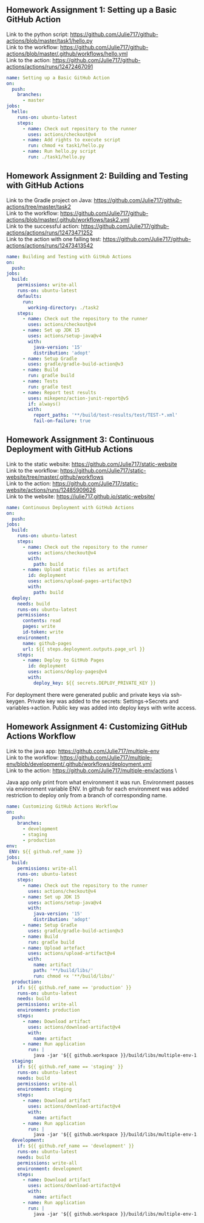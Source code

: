 ## Homework Assignment 1: Setting up a Basic GitHub Action

Link to the python script: https://github.com/Julie717/github-actions/blob/master/task1/hello.py \
Link to the workflow: https://github.com/Julie717/github-actions/blob/master/.github/workflows/hello.yml \
Link to the action: https://github.com/Julie717/github-actions/actions/runs/12472467091

```yaml
name: Setting up a Basic GitHub Action
on:
  push:
    branches:
      - master
jobs:
  hello:
    runs-on: ubuntu-latest
    steps:
      - name: Check out repository to the runner
        uses: actions/checkout@v4
      - name: Add rights to execute script
        run: chmod +x task1/hello.py
      - name: Run hello.py script
        run: ./task1/hello.py
```

## Homework Assignment 2: Building and Testing with GitHub Actions

Link to the Gradle project on Java: https://github.com/Julie717/github-actions/tree/master/task2 \
Link to the workflow: https://github.com/Julie717/github-actions/blob/master/.github/workflows/task2.yml \
Link to the successful action: https://github.com/Julie717/github-actions/actions/runs/12473471252 \
Link to the action with one falling test: https://github.com/Julie717/github-actions/actions/runs/12473413542

```yaml
name: Building and Testing with GitHub Actions
on:
  push:
jobs:
  build:
    permissions: write-all
    runs-on: ubuntu-latest
    defaults:
      run:
        working-directory: ./task2
    steps:
      - name: Check out the repository to the runner
        uses: actions/checkout@v4
      - name: Set up JDK 15
        uses: actions/setup-java@v4
        with:
          java-version: '15'
          distribution: 'adopt'
      - name: Setup Gradle
        uses: gradle/gradle-build-action@v3
      - name: Build
        run: gradle build
      - name: Tests
        run: gradle test
      - name: Report test results
        uses: mikepenz/action-junit-report@v5
        if: always()
        with:
          report_paths: '**/build/test-results/test/TEST-*.xml'
          fail-on-failure: true
```
## Homework Assignment 3: Continuous Deployment with GitHub Actions


Link to the static website: https://github.com/Julie717/static-website \
Link to the workflow: https://github.com/Julie717/static-website/tree/master/.github/workflows \
Link to the action: https://github.com/Julie717/static-website/actions/runs/12485909626 \
Link to the website: https://julie717.github.io/static-website/

```yaml
name: Continuous Deployment with GitHub Actions
on:
  push:
jobs:
  build:
    runs-on: ubuntu-latest
    steps:
      - name: Check out the repository to the runner
        uses: actions/checkout@v4
        with:
          path: build
      - name: Upload static files as artifact
        id: deployment
        uses: actions/upload-pages-artifact@v3
        with:
          path: build
  deploy:
    needs: build
    runs-on: ubuntu-latest
    permissions:
      contents: read
      pages: write
      id-token: write
    environment:
      name: github-pages
      url: ${{ steps.deployment.outputs.page_url }}
    steps:
      - name: Deploy to GitHub Pages
        id: deployment
        uses: actions/deploy-pages@v4
        with:
          deploy_key: ${{ secrets.DEPLOY_PRIVATE_KEY }}
```

For deployment there were generated public and private keys via ssh-keygen. Private key was added to the secrets:
Settings->Secrets and variables->action. Public key was added into deploy keys with write access.

## Homework Assignment 4: Customizing GitHub Actions Workflow

Link to the java app: https://github.com/Julie717/multiple-env \
Link to the workflow: https://github.com/Julie717/multiple-env/blob/development/.github/workflows/deployment.yml \
Link to the action: https://github.com/Julie717/multiple-env/actions \

Java app only print from what environment it was run. Environment passes via environment variable ENV.
In github for each environment was added restriction to deploy only from a branch of corresponding name.

```yaml
name: Customizing GitHub Actions Workflow
on:
  push:
    branches:
      - development
      - staging
      - production
env:
 ENV: ${{ github.ref_name }}
jobs:
  build:
    permissions: write-all
    runs-on: ubuntu-latest
    steps:
      - name: Check out the repository to the runner
        uses: actions/checkout@v4
      - name: Set up JDK 15
        uses: actions/setup-java@v4
        with:
          java-version: '15'
          distribution: 'adopt'
      - name: Setup Gradle
        uses: gradle/gradle-build-action@v3
      - name: Build
        run: gradle build
      - name: Upload artefact
        uses: actions/upload-artifact@v4
        with:
          name: artifact
          path: '**/build/libs/'
          run: chmod +x '**/build/libs/'
  production:
    if: ${{ github.ref_name == 'production' }}
    runs-on: ubuntu-latest
    needs: build
    permissions: write-all
    environment: production
    steps:
      - name: Download artifact
        uses: actions/download-artifact@v4
        with:
          name: artifact
      - name: Run application
        run: |
          java -jar '${{ github.workspace }}/build/libs/multiple-env-1.0-SNAPSHOT.jar'
  staging:
    if: ${{ github.ref_name == 'staging' }}
    runs-on: ubuntu-latest
    needs: build
    permissions: write-all
    environment: staging
    steps:
      - name: Download artifact
        uses: actions/download-artifact@v4
        with:
          name: artifact
      - name: Run application
        run: |
          java -jar '${{ github.workspace }}/build/libs/multiple-env-1.0-SNAPSHOT.jar'
  development:
    if: ${{ github.ref_name == 'development' }}
    runs-on: ubuntu-latest
    needs: build
    permissions: write-all
    environment: development
    steps:
      - name: Download artifact
        uses: actions/download-artifact@v4
        with:
          name: artifact
      - name: Run application
        run: |
          java -jar '${{ github.workspace }}/build/libs/multiple-env-1.0-SNAPSHOT.jar'
```
